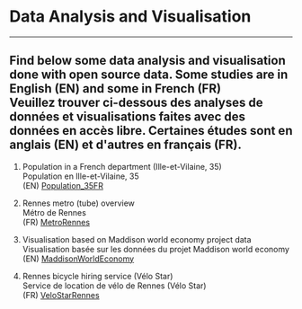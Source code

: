 # Data Analysis and Visualisation
---

Find below some data analysis and visualisation done with open source data. Some studies are in English (EN) and some in French (FR)
<br> Veuillez trouver ci-dessous des analyses de données et visualisations faites avec des données en accès libre. Certaines études sont en anglais (EN) et d'autres en français (FR).
---
1. Population in a French department (Ille-et-Vilaine, 35)
<br>  Population en Ille-et-Vilaine, 35
<br> (EN) [Population_35FR](https://github.com/FlorentDSGree/Population_35FR)

2. Rennes metro (tube) overview
<br>  Métro de Rennes
<br> (FR) [MetroRennes](https://github.com/FlorentDSGree/MetroRennes/blob/master/MetroRennes/ReadMe.md)

3. Visualisation based on Maddison world economy project data
<br>  Visualisation basée sur les données du projet Maddison world economy
<br> (EN) [MaddisonWorldEconomy](https://florentdsgree.github.io/MaddisonWorldEconomy_2018/)

4. Rennes bicycle hiring service (Vélo Star)
<br>  Service de location de vélo de Rennes (Vélo Star)
<br> (FR) [VeloStarRennes](https://florentdsgree.github.io/VeloStarRennes/)
